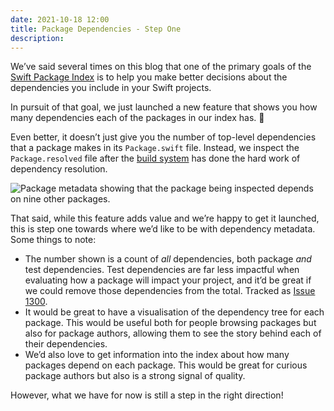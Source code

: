 ```yaml
---
date: 2021-10-18 12:00
title: Package Dependencies - Step One
description:
---
```


We’ve said several times on this blog that one of the primary goals of the [Swift Package Index](https://swiftpackageindex.com) is to help you make better decisions about the dependencies you include in your Swift projects.

In pursuit of that goal, we just launched a new feature that shows you how many dependencies each of the packages in our index has. 🚀

Even better, it doesn’t just give you the number of top-level dependencies that a package makes in its `Package.swift` file. Instead, we inspect the `Package.resolved` file after the [build system](/posts/launching-language-and-platform-package-compatibility) has done the hard work of dependency resolution.

<picture class="shadow">
  <source srcset="/images/dependency-metadata~dark.png" media="(prefers-color-scheme: dark)">
  <img src="/images/dependency-metadata~light.png" alt="Package metadata showing that the package being inspected depends on nine other packages.">
</picture>

That said, while this feature adds value and we’re happy to get it launched, this is step one towards where we’d like to be with dependency metadata. Some things to note:

- The number shown is a count of _all_ dependencies, both package _and_ test dependencies. Test dependencies are far less impactful when evaluating how a package will impact your project, and it’d be great if we could remove those dependencies from the total. Tracked as [Issue 1300](https://github.com/SwiftPackageIndex/SwiftPackageIndex-Server/issues/1300).
- It would be great to have a visualisation of the dependency tree for each package. This would be useful both for people browsing packages but also for package authors, allowing them to see the story behind each of their dependencies.
- We’d also love to get information into the index about how many packages depend on each package. This would be great for curious package authors but also is a strong signal of quality.

However, what we have for now is still a step in the right direction!
